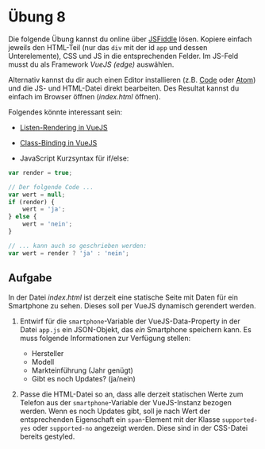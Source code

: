 # Übung 8

Die folgende Übung kannst du online über [JSFiddle](https://jsfiddle.net) lösen. Kopiere einfach jeweils den HTML-Teil (nur das `div` mit der id `app` und dessen Unterelemente), CSS und JS in die entsprechenden Felder. Im JS-Feld musst du als Framework *VueJS (edge)* auswählen.

Alternativ kannst du dir auch einen Editor installieren (z.B. [Code](https://code.visualstudio.com) oder [Atom](https://atom.io)) und die JS- und HTML-Datei direkt bearbeiten. Des Resultat kannst du einfach im Browser öffnen (*index.html* öffnen).

Folgendes könnte interessant sein:

* [Listen-Rendering in VueJS](https://vuejs.org/v2/guide/list.html)
* [Class-Binding in VueJS](https://vuejs.org/v2/guide/class-and-style.html)

* JavaScript Kurzsyntax für if/else:

```javascript
var render = true;

// Der folgende Code ...
var wert = null;
if (render) {
    wert = 'ja';
} else {
    wert = 'nein';
}

// ... kann auch so geschrieben werden:
var wert = render ? 'ja' : 'nein';
```

## Aufgabe

In der Datei *index.html* ist derzeit eine statische Seite mit Daten für ein Smartphone zu sehen. Dieses soll per VueJS dynamisch gerendert werden.

1. Entwirf für die `smartphone`-Variable der VueJS-Data-Property in der Datei `app.js` ein JSON-Objekt, das *ein* Smartphone speichern kann. Es muss folgende Informationen zur Verfügung stellen:
    * Hersteller
    * Modell
    * Markteinführung (Jahr genügt)
    * Gibt es noch Updates? (ja/nein)

1. Passe die HTML-Datei so an, dass alle derzeit statischen Werte zum Telefon aus der `smartphone`-Variable der VueJS-Instanz bezogen werden. Wenn es noch Updates gibt, soll je nach Wert der entsprechenden Eigenschaft ein `span`-Element mit der Klasse `supported-yes` oder `supported-no` angezeigt werden. Diese sind in der CSS-Datei bereits gestyled.
